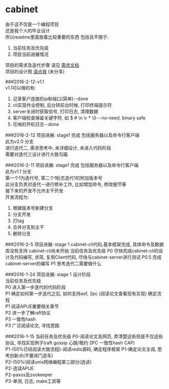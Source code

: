 # cabinet
由于这不仅是一个编程项目    
还是我个人的毕业设计    
所以readme里面放着比较重要的东西
包括且不限于:    
1. 当前任务及优先级        
2. 项目当前进展情况        

项目的需求及迭代步骤 请见 [需求文档](https://github.com/dszhengyu/cabinet/blob/master/%E9%9C%80%E6%B1%82%E6%96%87%E6%A1%A3.md)    
项目的设计图 [请点我](https://www.processon.com/diagrams) (未分享)    

###2016-2-12-v1.1    
v1.1可以做的有:    
1. 记录客户连接的ip和端口(简单)--done    
2. cli实现作业控制, 后台转前台时候, 打印终端提示符    
3. server关闭时获取信号, 打印日志, 清理数据    
4. 客户端检查保留关键字符, 如   $ # \n \r * \0  --no-need, binary safe    
5. 花哨的开机日志--done    

###2016-2-12
项目进展: stage1 完成 包括服务器以及命令行客户端    
此为v2.0 分支    
进行迭代二, 需求思考中, 未详细设计, 未进入代码阶段      
需要对迭代三设计进行大致勾画    


###2016-2-11
项目进展: stage1 完成 包括服务器以及命令行客户端    
此为v1.1 分支    
第一个1为迭代号, 第二个1标志迭代1的附加版本号    
此分支负责对迭代一进行修补工作, 比如增加命令, 修改细节等    
接下来的开发不允许主干开发    
开发流程为:
1. 根据版本号新建分支    
2. 分支开发    
3. 打tag    
4. 合并分支到主干    
5. 删除分支    

###2016-2-5
项目进展: stage 1 cabinet-cli代码,基本框架完成, 具体命令及数据库没有支持 cabinet-cli尚未开始
当前任务及优先级
P0 尽快完成cabinet-cli的设计及代码编写, 求简, 复用Client代码, 尽快与cabinet-server进行测试
P0.5 完成cabinet-server的编写 
P1 思考迭代二需要做什么

###2016-1-24 
项目进展: stage 1 设计阶段    
当前任务及优先级    
P0 进入第一步迭代的代码阶段    
P1 确定如何第一步迭代之后, 如何支持aof, 2pc (阅读论文查看现有实现) 确定流程        
P1 阅读APUE重要相关章节    
P2 进一步了解raft协议    
P3 一致性hash    
P3 广泛阅读论文, 寻找思路    


###2016-1-15 当前任务及优先级
P0-阅读论文及网页, 弄清楚这些但是不仅这些协议, 寻找实现例子(raft gossip 心跳/租约 2PC 一致性hash CAP)    
P1-(50%已经阅读大致流程)-阅读redis源码, 确定程序框架
P1-确定论文主调, 思考创新点(不要闭门造车)    
P2-(50%)阅读unix网络编程第三部分(选读)    
P2-选读APUE    
P2-paxos及zookeeper    
P3-单测, 日志, make工具等    
